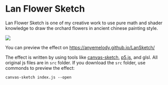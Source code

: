 # Lan Flower Sketch 
Lan Flower Sketch is one of my creative work to use pure math and shader knowledge to draw the orchard flowers in ancient chinese painting style.

![](https://github.com/anyemelody/LanSketch/blob/main/Lan%20Sketch.gif)

You can preview the effect on 
https://anyemelody.github.io/LanSketch/

The effect is written by using tools like [canvas-sketch](https://github.com/mattdesl/canvas-sketch), [p5.js](https://p5js.org/), and glsl. All original js files are in `src` folder. 
If you download the `src` folder, use commonds to preview the effect: 

`canvas-sketch index.js --open`
